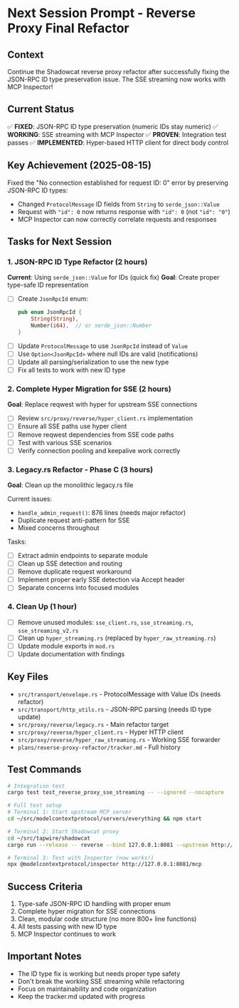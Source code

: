 # Next Session Prompt - Reverse Proxy Final Refactor

## Context
Continue the Shadowcat reverse proxy refactor after successfully fixing the JSON-RPC ID type preservation issue. The SSE streaming now works with MCP Inspector!

## Current Status
✅ **FIXED**: JSON-RPC ID type preservation (numeric IDs stay numeric)
✅ **WORKING**: SSE streaming with MCP Inspector 
✅ **PROVEN**: Integration test passes
✅ **IMPLEMENTED**: Hyper-based HTTP client for direct body control

## Key Achievement (2025-08-15)
Fixed the "No connection established for request ID: 0" error by preserving JSON-RPC ID types:
- Changed `ProtocolMessage` ID fields from `String` to `serde_json::Value`
- Request with `"id": 0` now returns response with `"id": 0` (not `"id": "0"`)
- MCP Inspector can now correctly correlate requests and responses

## Tasks for Next Session

### 1. JSON-RPC ID Type Refactor (2 hours)
**Current**: Using `serde_json::Value` for IDs (quick fix)
**Goal**: Create proper type-safe ID representation

- [ ] Create `JsonRpcId` enum:
  ```rust
  pub enum JsonRpcId {
      String(String),
      Number(i64),  // or serde_json::Number
  }
  ```
- [ ] Update `ProtocolMessage` to use `JsonRpcId` instead of `Value`
- [ ] Use `Option<JsonRpcId>` where null IDs are valid (notifications)
- [ ] Update all parsing/serialization to use the new type
- [ ] Fix all tests to work with new ID type

### 2. Complete Hyper Migration for SSE (2 hours)
**Goal**: Replace reqwest with hyper for upstream SSE connections

- [ ] Review `src/proxy/reverse/hyper_client.rs` implementation
- [ ] Ensure all SSE paths use hyper client
- [ ] Remove reqwest dependencies from SSE code paths
- [ ] Test with various SSE scenarios
- [ ] Verify connection pooling and keepalive work correctly

### 3. Legacy.rs Refactor - Phase C (3 hours)
**Goal**: Clean up the monolithic legacy.rs file

Current issues:
- `handle_admin_request()`: 876 lines (needs major refactor)
- Duplicate request anti-pattern for SSE
- Mixed concerns throughout

Tasks:
- [ ] Extract admin endpoints to separate module
- [ ] Clean up SSE detection and routing
- [ ] Remove duplicate request workaround
- [ ] Implement proper early SSE detection via Accept header
- [ ] Separate concerns into focused modules

### 4. Clean Up (1 hour)
- [ ] Remove unused modules: `sse_client.rs`, `sse_streaming.rs`, `sse_streaming_v2.rs`
- [ ] Clean up `hyper_streaming.rs` (replaced by `hyper_raw_streaming.rs`)
- [ ] Update module exports in `mod.rs`
- [ ] Update documentation with findings

## Key Files
- `src/transport/envelope.rs` - ProtocolMessage with Value IDs (needs refactor)
- `src/transport/http_utils.rs` - JSON-RPC parsing (needs ID type update)
- `src/proxy/reverse/legacy.rs` - Main refactor target
- `src/proxy/reverse/hyper_client.rs` - Hyper HTTP client
- `src/proxy/reverse/hyper_raw_streaming.rs` - Working SSE forwarder
- `plans/reverse-proxy-refactor/tracker.md` - Full history

## Test Commands
```bash
# Integration test
cargo test test_reverse_proxy_sse_streaming -- --ignored --nocapture

# Full test setup
# Terminal 1: Start upstream MCP server
cd ~/src/modelcontextprotocol/servers/everything && npm start

# Terminal 2: Start Shadowcat proxy
cd ~/src/tapwire/shadowcat
cargo run --release -- reverse --bind 127.0.0.1:8081 --upstream http://localhost:3001/mcp

# Terminal 3: Test with Inspector (now works!)
npx @modelcontextprotocol/inspector http://127.0.0.1:8081/mcp
```

## Success Criteria
1. Type-safe JSON-RPC ID handling with proper enum
2. Complete hyper migration for SSE connections
3. Clean, modular code structure (no more 800+ line functions)
4. All tests passing with new ID type
5. MCP Inspector continues to work

## Important Notes
- The ID type fix is working but needs proper type safety
- Don't break the working SSE streaming while refactoring
- Focus on maintainability and code organization
- Keep the tracker.md updated with progress